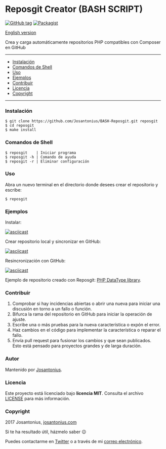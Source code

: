 # Reposgit Creator (BASH SCRIPT)

[![GitHub tag](https://img.shields.io/badge/version-1.0.0-blue.svg)](https://github.com/Josantonius/BASH-Reposgit/tree/1.0.0) [![Packagist](https://img.shields.io/cocoapods/l/AFNetworking.svg)](https://github.com/Josantonius/BASH-Reposgit/blob/master/LICENSE) 

[English version](README.md)

Crea y carga automáticamente repositorios PHP compatibles con Composer en GitHub

---

- [Instalación](#instalación)
- [Comandos de Shell](#comandos-de-shell)
- [Uso](#uso)
- [Ejemplos](#ejemplos)
- [Contribuir](#contribuir)
- [Licencia](#licencia)
- [Copyright](#copyright)

---

### Instalación

    $ git clone https://github.com/Josantonius/BASH-Reposgit.git reposgit
    $ cd reposgit
	$ make install

### Comandos de Shell

    $ reposgit    | Iniciar programa
    $ reposgit -h | Comando de ayuda
    $ reposgit -r | Eliminar configuración

### Uso

Abra un nuevo terminal en el directorio donde desees crear el repositorio y escribe:

    $ reposgit

### Ejemplos

Instalar:


[![asciicast](https://asciinema.org/a/94530.png)](https://asciinema.org/a/94530)


Crear repositorio local y sincronizar en GitHub:


[![asciicast](https://asciinema.org/a/94540.png)](https://asciinema.org/a/94540)



Resincronización con GitHub:


[![asciicast](https://asciinema.org/a/94541.png)](https://asciinema.org/a/94541)


Ejemplo de repositorio creado con Reposgit: [PHP DataType library](https://github.com/Josantonius/PHP-DataType).

### Contribuir
1. Comprobar si hay incidencias abiertas o abrir una nueva para iniciar una discusión en torno a un fallo o función.
1. Bifurca la rama del repositorio en GitHub para iniciar la operación de ajuste.
1. Escribe una o más pruebas para la nueva característica o expón el error.
1. Haz cambios en el código para implementar la característica o reparar el fallo.
1. Envía pull request para fusionar los cambios y que sean publicados.
Esto está pensado para proyectos grandes y de larga duración.

### Autor

Mantenido por [Josantonius](https://github.com/Josantonius/).

### Licencia

Este proyecto está licenciado bajo **licencia MIT**. Consulta el archivo [LICENSE](LICENSE) para más información.

### Copyright

2017 Josantonius, [josantonius.com](https://josantonius.com/)

Si te ha resultado útil, házmelo saber :wink:

Puedes contactarme en [Twitter](https://twitter.com/Josantonius) o a través de mi [correo electrónico](mailto:hello@josantonius.com).